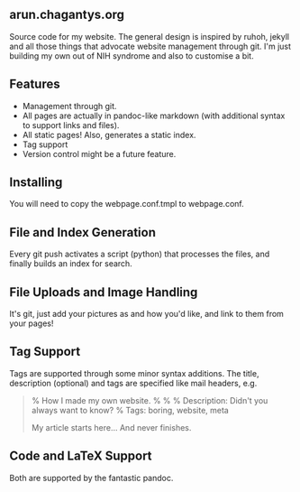arun.chagantys.org
------------------

Source code for my website. The general design is inspired by ruhoh,
jekyll and all those things that advocate website management through
git. I'm just building my own out of NIH syndrome and also to customise
a bit.

Features
--------
* Management through git.
* All pages are actually in pandoc-like markdown (with additional syntax
  to support links and files).
* All static pages! Also, generates a static index.
* Tag support
* Version control might be a future feature.

Installing
----------
You will need to copy the webpage.conf.tmpl to webpage.conf. 

File and Index Generation
-------------------------
Every git push activates a script (python) that processes the files, and
finally builds an index for search.

File Uploads and Image Handling
--------------------------------
It's git, just add your pictures as and how you'd like, and link to them
from your pages!

Tag Support
-----------
Tags are supported through some minor syntax additions. The title,
description (optional) and tags are specified like mail headers, e.g.

> %  How I made my own website.
> % 
> % 
> % Description: Didn't you always want to know?
> % Tags: boring, website, meta
> 
> My article starts here...
> And never finishes.

Code and LaTeX Support
----------------------
Both are supported by the fantastic pandoc.


